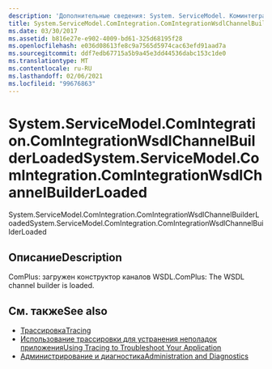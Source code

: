 ```yaml
---
description: 'Дополнительные сведения: System. ServiceModel. Коминтегратион. Коминтегратионвсдлчаннелбуилдерлоадед'
title: System.ServiceModel.ComIntegration.ComIntegrationWsdlChannelBuilderLoaded
ms.date: 03/30/2017
ms.assetid: b816e27e-e902-4009-bd61-325d68195f28
ms.openlocfilehash: e036d08613fe8c9a7565d5974cac63efd91aad7a
ms.sourcegitcommit: ddf7edb67715a5b9a45e3dd44536dabc153c1de0
ms.translationtype: MT
ms.contentlocale: ru-RU
ms.lasthandoff: 02/06/2021
ms.locfileid: "99676863"
---
```

# <a name="systemservicemodelcomintegrationcomintegrationwsdlchannelbuilderloaded"></a><span data-ttu-id="c30e5-103">System.ServiceModel.ComIntegration.ComIntegrationWsdlChannelBuilderLoaded</span><span class="sxs-lookup"><span data-stu-id="c30e5-103">System.ServiceModel.ComIntegration.ComIntegrationWsdlChannelBuilderLoaded</span></span>

<span data-ttu-id="c30e5-104">System.ServiceModel.ComIntegration.ComIntegrationWsdlChannelBuilderLoaded</span><span class="sxs-lookup"><span data-stu-id="c30e5-104">System.ServiceModel.ComIntegration.ComIntegrationWsdlChannelBuilderLoaded</span></span>  
  
## <a name="description"></a><span data-ttu-id="c30e5-105">Описание</span><span class="sxs-lookup"><span data-stu-id="c30e5-105">Description</span></span>  

 <span data-ttu-id="c30e5-106">ComPlus: загружен конструктор каналов WSDL.</span><span class="sxs-lookup"><span data-stu-id="c30e5-106">ComPlus: The WSDL channel builder is loaded.</span></span>  
  
## <a name="see-also"></a><span data-ttu-id="c30e5-107">См. также</span><span class="sxs-lookup"><span data-stu-id="c30e5-107">See also</span></span>

- [<span data-ttu-id="c30e5-108">Трассировка</span><span class="sxs-lookup"><span data-stu-id="c30e5-108">Tracing</span></span>](index.md)
- [<span data-ttu-id="c30e5-109">Использование трассировки для устранения неполадок приложения</span><span class="sxs-lookup"><span data-stu-id="c30e5-109">Using Tracing to Troubleshoot Your Application</span></span>](using-tracing-to-troubleshoot-your-application.md)
- [<span data-ttu-id="c30e5-110">Администрирование и диагностика</span><span class="sxs-lookup"><span data-stu-id="c30e5-110">Administration and Diagnostics</span></span>](../index.md)
